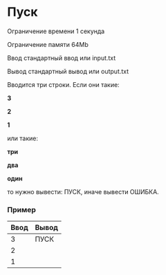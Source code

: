 # Пуск

Ограничение времени	1 секунда

Ограничение памяти	64Mb

Ввод	стандартный ввод или input.txt

Вывод	стандартный вывод или output.txt

Вводится три строки. Если они такие:

**3**

**2**

**1**

или такие:

**три**

**два**

**один**

то нужно вывести: ПУСК, иначе вывести ОШИБКА.

### Пример

| Ввод | Вывод |
|------|-------|
| 3    | ПУСК  |
| 2    |       |
| 1    |       |
